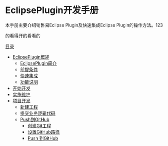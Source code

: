 # EclipsePlugin开发手册

本手册主要介绍销售易Eclipse Plugin及快速集成Eclipse Plugin的操作方法。123

的看得开的看看的

[目录](https://github.com/Doraliudd/eclipsePlugin/blob/master/SUMMARY.md)

* [EclipsePlugin概述](README.md)
  * [EclipsePlugin简介](eclipsepluginjian-jie.md)
  * [前提条件](qian-ti-tiao-jian.md)
  * [快速集成](kuai-su-ji-cheng.md)
  * [功能说明](gong-neng-shuo-ming.md)
* [开始开发](kai-shi-kai-fa.md)
* [实施维护](shi-shi-wei-hu.md)
* [项目开发](xiang-mu-kai-fa.md)
  * [新建工程](xiang-mu-kai-fa/xin-jian-xiang-mu.md)
  * [提交业务逻辑代码](xiang-mu-kai-fa/push-to-server.md)
  * [Push到GitHub](pushdao-github.md)
    * [创建Git工程](pushdao-github/chuang-jian-git-gong-cheng.md)
    * [设置GitHub路径](pushdao-github/she-zhi-github-lu-jing.md)
    * [Push 到GitHub](pushdao-github/push-dao-github.md)



